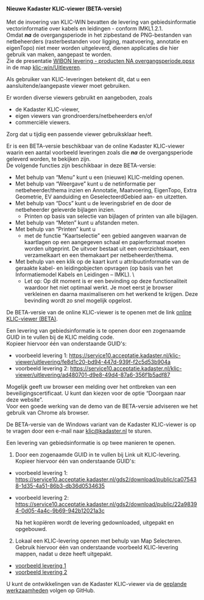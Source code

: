 ﻿#### Nieuwe Kadaster KLIC-viewer (BETA-versie)

Met de invoering van KLIC-WIN bevatten de levering van gebiedsinformatie vectorinformatie over kabels en leidingen - conform IMKL1.2.1.  \
Omdat **_na_** de overgangsperiode in het zipbestand de PNG-bestanden van netbeheerders (rasterbestanden voor ligging, maatvoering, annotatie en eigenTopo) niet meer worden uitgeleverd, dienen applicaties die hier gebruik van maken, aangepast te worden.  \
Zie de presentatie [WIBON levering - producten NA overgangsperiode.ppsx](../Uitleveren/WIBON%20levering%20-%20producten%20NA%20overgangsperiode.ppsx) in de map [klic-win/Uitleveren](../Uitleveren).

Als gebruiker van KLIC-leveringen betekent dit, dat u een aansluitende/aangepaste viewer moet gebruiken.

Er worden diverse viewers gebruikt en aangeboden, zoals
* de Kadaster KLIC-viewer,
* eigen viewers van grondroerders/netbeheerders en/of
* commerciële viewers.

Zorg dat u tijdig een passende viewer gebruiksklaar heeft.  

Er is een BETA-versie beschikbaar van de online Kadaster KLIC-viewer waarin een aantal voorbeeld leveringen zoals die **_na_** de overgangsperiode geleverd worden, te bekijken zijn.  \
De volgende functies zijn beschikbaar in deze BETA-versie:
* Met behulp van “Menu” kunt u een (nieuwe) KLIC-melding openen.
* Met behulp van “Weergave” kunt u de netinformatie per netbeheerder/thema inzien en Annotatie, Maatvoering, EigenTopo, Extra Geometrie, EV aanduiding en GeselecteerdGebied aan- en uitzetten.
* Met behulp van “Docs” kunt u de leveringsbrief en de door de netbeheerder geleverde bijlagen inzien.
  - Printen op basis van selectie van bijlagen of printen van alle bijlagen.
* Met behulp van “Meten” kunt u afstanden meten.
* Met behulp van “Printen” kunt u
  - met de functie “Kaartselectie” een gebied aangeven waarvan de kaartlagen op een aangegeven schaal en papierformaat moeten worden uitgeprint. De uitvoer bestaat uit een overzichtskaart, een verzamelkaart en een themakaart per netbeheerder/thema. 
* Met behulp van een klik op de kaart kunt u attribuutinformatie van de geraakte kabel- en leidingobjecten opvragen (op basis van het Informatiemodel Kabels en Leidingen – IMKL).  \
  - Let op: Op dit moment is er een bevinding op deze functionaliteit waardoor het niet optimaal werkt. Je moet eerst je browser verkleinen en daarna maximaliseren om het werkend te krijgen. Deze bevinding wordt zo snel mogelijk opgelost.

De BETA-versie van de online KLIC-viewer is te openen met de link [online KLIC-viewer (BETA)](https://www.acceptatie.klicviewer.nl/klic-viewer/).

Een levering van gebiedsinformatie is te openen door een zogenaamde GUID in te vullen bij de KLIC melding code.  \
Kopieer hiervoor één van onderstaande GUID's:
* voorbeeld levering 1: https://service10.acceptatie.kadaster.nl/klic-viewer/uitlevering/fe8d1c20-bd94-447d-939f-f2c5d53b904a 
* voorbeeld levering 2: https://service10.acceptatie.kadaster.nl/klic-viewer/uitlevering/ad480701-d9e8-49d4-87a6-356f1b5adf87

Mogelijk geeft uw browser een melding over het ontbreken van een beveiligingscertificaat. U kunt dan kiezen voor de optie “Doorgaan naar deze website”.  \
Voor een goede werking van de demo van de BETA-versie adviseren we het gebruik van Chrome als browser.


De BETA-versie van de Windows variant van de Kadaster KLIC-viewer is op te vragen door een e-mail naar klic@kadaster.nl te sturen. 


Een levering van gebiedsinformatie is op twee manieren te openen. 

1) Door een zogenaamde GUID in te vullen bij Link uit KLIC-levering.  
Kopieer hiervoor één van onderstaande GUID's:
* voorbeeld levering 1: https://service10.acceptatie.kadaster.nl/gds2/download/public/ca075438-1d35-4a51-86b3-db36d0534635 
* voorbeeld levering 2: https://service10.acceptatie.kadaster.nl/gds2/download/public/22a98394-0d05-4a4c-9b69-942b12021a3c

   Na het kopiëren wordt de levering gedownloaded, uitgepakt en opgebouwd.

2) Lokaal een KLIC-levering openen met behulp van Map Selecteren.
Gebruik hiervoor één van onderstaande voorbeeld KLIC-levering mappen, nadat u deze heeft uitgepakt.
* [voorbeeld levering 1](../../../raw/master/Kadaster%20KLIC-viewer/voorbeeld%20levering%201%20Levering_19G002541_1.zip)
* [voorbeeld levering 2](../../../raw/master/Kadaster%20KLIC-viewer/voorbeeld%20levering%202%20Levering_19G002540_1.zip)

U kunt de ontwikkelingen van de Kadaster KLIC-viewer via de [geplande werkzaamheden](../KLIC%20-%20Geplande%20werkzaamheden.md) volgen op GitHub.

